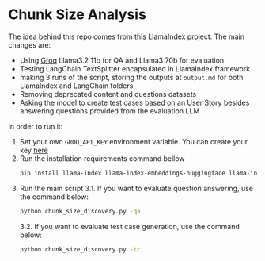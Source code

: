 # Chunk Size Analysis
The idea behind this repo comes from [this](https://www.llamaindex.ai/blog/evaluating-the-ideal-chunk-size-for-a-rag-system-using-llamaindex-6207e5d3fec5) LlamaIndex project. The main changes are:
- Using [Groq](https://groq.com/) Llama3.2 11b for QA and Llama3 70b for evaluation
- Testing LangChain TextSplitter encapsulated in LlamaIndex framework
- making 3 runs of the script, storing the outputs at `output.md` for both LlamaIndex and LangChain folders
- Removing deprecated content and questions datasets
- Asking the model to create test cases based on an User Story besides answering questions provided from the evaluation LLM
  
In order to run it:
1. Set your own `GROQ_API_KEY` environment variable. You can create your key [here](https://console.groq.com/keys)
2. Run the installation requirements command bellow
   ```bash
   pip install llama-index llama-index-embeddings-huggingface llama-index-llms-groq spacy
   ```
3. Run the main script
   3.1. If you want to evaluate question answering, use the command below:
   ```bash
   python chunk_size_discovery.py -qa
   ```
   3.2. If you want to evaluate test case generation, use the command below:
   ```bash
   python chunk_size_discovery.py -tc
   ```
